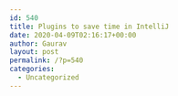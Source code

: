 ```yaml
---
id: 540
title: Plugins to save time in IntelliJ
date: 2020-04-09T02:16:17+00:00
author: Gaurav
layout: post
permalink: /?p=540
categories:
  - Uncategorized
---
```

